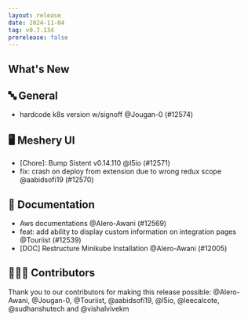 ```yaml
---
layout: release
date: 2024-11-04
tag: v0.7.134
prerelease: false
---
```


## What's New
## 🔤 General
- hardcode k8s version w/signoff @Jougan-0 (#12574)

## 🖥 Meshery UI

- \[Chore\]: Bump Sistent v0.14.110 @l5io (#12571)
- fix: crash on deploy from extension due to wrong redux scope @aabidsofi19 (#12570)

## 📖 Documentation

- Aws documentations @Alero-Awani (#12569)
- feat: add ability to display custom information on integration pages @Touriist (#12539)
- [DOC] Restructure Minikube Installation @Alero-Awani (#12005)

## 👨🏽‍💻 Contributors

Thank you to our contributors for making this release possible:
@Alero-Awani, @Jougan-0, @Touriist, @aabidsofi19, @l5io, @leecalcote, @sudhanshutech and @vishalvivekm

